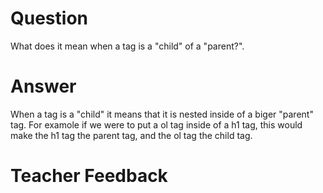 # Question

What does it mean when a tag is a "child" of a "parent?".

# Answer

When a tag is a "child" it means that it is nested inside of a biger "parent" tag. For examole if we were to put a ol tag inside of a h1 tag, this would make the h1 tag the parent tag, and the ol tag the child tag.

# Teacher Feedback
